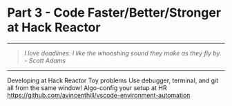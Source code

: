 # Part 3 - Code Faster/Better/Stronger at Hack Reactor

---

> _I love deadlines. I like the whooshing sound they make as they fly by. - Scott Adams_

---

Developing at Hack Reactor
Toy problems
Use debugger, terminal, and git all from the same window!
Algo-config your setup at HR
https://github.com/avincenthill/vscode-environment-automation
